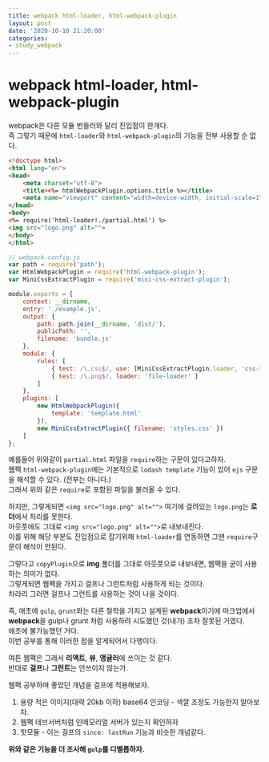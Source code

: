 ```yaml
---
title: webpack html-loader, html-webpack-plugin
layout: post
date: '2020-10-10 21:20:00'
categories:
- study_webpack
---
```


# webpack html-loader, html-webpack-plugin

webpack은 다른 모듈 번들러와 달리 진입점이 한개다.  
즉 그렇기 때문에 `html-loader`와 `html-webpack-plugin`의 기능을 전부 사용할 순 없다.

```html
<!doctype html>
<html lang="en">
<head>
    <meta charset="utf-8">
    <title><%= htmlWebpackPlugin.options.title %></title>
    <meta name="viewport" content="width=device-width, initial-scale=1">
</head>
<body>
<%= require('html-loader!./partial.html') %>
<img src="logo.png" alt="">
</body>
</html>
```

```javascript
// webpack.config.js
var path = require('path');
var HtmlWebpackPlugin = require('html-webpack-plugin');
var MiniCssExtractPlugin = require('mini-css-extract-plugin');

module.exports = {
    context: __dirname,
    entry: './example.js',
    output: {
        path: path.join(__dirname, 'dist/'),
        publicPath: '',
        filename: 'bundle.js'
    },
    module: {
        rules: [
            { test: /\.css$/, use: [MiniCssExtractPlugin.loader, 'css-loader'] },
            { test: /\.png$/, loader: 'file-loader' }
        ]
    },
    plugins: [
        new HtmlWebpackPlugin({
            template: 'template.html'
        }),
        new MiniCssExtractPlugin({ filename: 'styles.css' })
    ]
};
```

예를들어 위와같이 `partial.html` 파일을 `require`하는 구문이 있다고하자.  
웹팩 `html-webpack-plugin`에는 기본적으로 `lodash template` 기능이 있어 `ejs` 구문을 해석할 수 있다. (전부는 아니다.)  
그래서 위와 같은 `require`로 포함된 파일을 불러올 수 있다.

하지만, 그렇게되면 `<img src="logo.png" alt="">` 여기에 걸려있는 `logo.png`는 **로더**에서 처리를 못한다.  
아웃풋에도 그대로 `<img src="logo.png" alt="">`로 내보내진다.  
이를 위해 해당 부분도 진입점으로 잡기위해 `html-loader`를 연동하면 그땐 `require`구문이 해석이 안된다.  

그렇다고 `copyPlugin`으로 **img** 폴더를 그대로 아웃풋으로 내보내면, 웹팩을 굳이 사용하는 의미가 없다.  
그렇게되면 웹팩을 가지고 걸프나 그런트처럼 사용하게 되는 것이다.  
차라리 그러면 걸프나 그런트를 사용하는 것이 나을 것이다.

즉, 애초에 `gulp`, `grunt`와는 다른 철학을 가지고 설계된 **webpack**이기에 마크업에서 **webpack**을 gulp나 grunt 처럼 사용하려 시도했던 것(내가) 조차 잘못된 거였다.  
애초에 불가능했던 거다.  
이번 공부를 통해 이러한 점을 알게되어서 다행이다.  

여튼 웹팩은 그래서 **리액트**, **뷰**, **앵귤러**에 쓰이는 것 같다.  
반대로 **걸프**나 **그런트**는 안쓰이지 않는가.

웹팩 공부하며 좋았던 개념을 걸프에 적용해보자.

1. 용량 적은 이미지(대략 20kb 이하) base64 인코딩 - 색깔 조정도 가능한지 알아보자.
2. 웹팩 데브서버처럼 인메모리얼 서버가 있는지 확인하자
3. 핫모듈 - 이는 걸프의 `since: lastRun` 기능과 비슷한 개념같다.

**위와 같은 기능을 더 조사해 `gulp`를 디벨롭하자.**